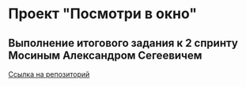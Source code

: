 # Проект "Посмотри в окно"
## Выполнение итогового задания к 2 спринту Мосиным Александром Сегеевичем
[Ссылка на репозиторий](https://github.com/AlexMoS1n/posmotri_v_okno.git)